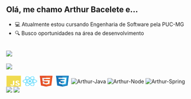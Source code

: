 ## Olá, me chamo Arthur Bacelete e...

- 💻 Atualmente estou cursando Engenharia de Software pela PUC-MG
- 🔍 Busco oportunidades na área de desenvolvimento

<br>
<a href="https://github.com/bacelete/github-readme-stats">
  <img height=200 align="center" src="https://github-readme-stats.vercel.app/api?username=bacelete&show_icons=true&theme=dark" />
</a>
<br><br>
<a href="https://github.com/bacelete/convoychat">
  <img height=200 align="center" src="https://github-readme-stats.vercel.app/api/top-langs?username=bacelete&layout=compact&langs_count=8&card_width=320" />
</a>

<div style="display: inline_block"><br>
  <img align="center" alt="Arthur-JS" height="30" width="40" src="https://raw.githubusercontent.com/devicons/devicon/master/icons/javascript/javascript-plain.svg">
  <img align="center" alt="Arthur-React" height="30" width="40" src="https://raw.githubusercontent.com/devicons/devicon/master/icons/react/react-original.svg">
  <img align="center" alt="Arthur-HTML" height="30" width="40" src="https://raw.githubusercontent.com/devicons/devicon/master/icons/html5/html5-original.svg">
  <img align="center" alt="Arthur-CSS" height="30" width="40" src="https://raw.githubusercontent.com/devicons/devicon/master/icons/css3/css3-original.svg">
  <img align="center" alt="Arthur-Java" height="30" width="40" src="https://cdn.jsdelivr.net/gh/devicons/devicon@latest/icons/java/java-original.svg" />
  <img align="center" alt="Arthur-Node" height="30" width="40" src="https://cdn.jsdelivr.net/gh/devicons/devicon@latest/icons/nodejs/nodejs-original.svg" />
  <img align="center" alt="Arthur-Spring" height="30" width="40" src="https://cdn.jsdelivr.net/gh/devicons/devicon@latest/icons/spring/spring-original.svg" />       
  
</div>


<div>
    <a href="https://www.linkedin.com/in/arthurbacelete" target="_blank"><img src="https://img.shields.io/badge/-LinkedIn-%230077B5?style=for-the-badge&logo=linkedin&logoColor=white" target="_blank"></a> 
    <a href = "mailto:arthurbt2005@gmail.com"><img src="https://img.shields.io/badge/-Gmail-%23333?style=for-the-badge&logo=gmail&logoColor=white" target="_blank"></a>
</div>
